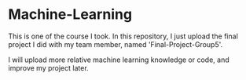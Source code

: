 # Machine-Learning

This is one of the course I took. In this repository, I just upload the final project I did with my team member, named 'Final-Project-Group5'.

I will upload more relative machine learning knowledge or code, and improve my project later.
